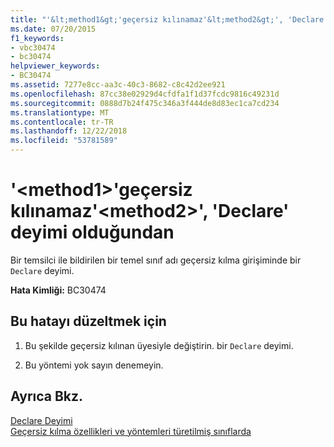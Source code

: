 ```yaml
---
title: "'&lt;method1&gt;'geçersiz kılınamaz'&lt;method2&gt;', 'Declare' deyimi olduğundan"
ms.date: 07/20/2015
f1_keywords:
- vbc30474
- bc30474
helpviewer_keywords:
- BC30474
ms.assetid: 7277e8cc-aa3c-40c3-8682-c8c42d2ee921
ms.openlocfilehash: 87cc38e02929d4cfdfa1f1d37fcdc9816c49231d
ms.sourcegitcommit: 0888d7b24f475c346a3f444de8d83ec1ca7cd234
ms.translationtype: MT
ms.contentlocale: tr-TR
ms.lasthandoff: 12/22/2018
ms.locfileid: "53781589"
---
```

# <a name="ltmethod1gt-cannot-override-ltmethod2gt-because-it-is-a-declare-statement"></a>'&lt;method1&gt;'geçersiz kılınamaz'&lt;method2&gt;', 'Declare' deyimi olduğundan
Bir temsilci ile bildirilen bir temel sınıf adı geçersiz kılma girişiminde bir `Declare` deyimi.  
  
 **Hata Kimliği:** BC30474  
  
## <a name="to-correct-this-error"></a>Bu hatayı düzeltmek için  
  
1.  Bu şekilde geçersiz kılınan üyesiyle değiştirin. bir `Declare` deyimi.  
  
2.  Bu yöntemi yok sayın denemeyin.  
  
## <a name="see-also"></a>Ayrıca Bkz.  
 [Declare Deyimi](../../visual-basic/language-reference/statements/declare-statement.md)  
 [Geçersiz kılma özellikleri ve yöntemleri türetilmiş sınıflarda](~/docs/visual-basic/programming-guide/language-features/objects-and-classes/inheritance-basics.md#overriding-properties-and-methods-in-derived-classes)
